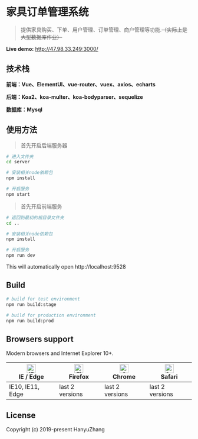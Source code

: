 # 家具订单管理系统

> 提供家具购买、下单、用户管理、订单管理、商户管理等功能.~~（实际上是大型数据库作业）~~

**Live demo:** http://47.98.33.249:3000/

## 技术栈

**前端：Vue、ElementUI、vue-router、vuex、axios、echarts**

**后端：Koa2、koa-multer、koa-bodyparser、sequelize**

**数据库：Mysql**


## 使用方法

>首先开启后端服务器
```bash
# 进入文件夹
cd server

# 安装相关node依赖包
npm install

# 开启服务
npm start
```

>首先开启前端服务

```bash
# 返回到最初的根目录文件夹
cd ..

# 安装相关node依赖包
npm install

# 开启服务
npm run dev
```

This will automatically open http://localhost:9528

## Build

```bash
# build for test environment
npm run build:stage

# build for production environment
npm run build:prod
```


## Browsers support

Modern browsers and Internet Explorer 10+.

| [<img src="https://raw.githubusercontent.com/alrra/browser-logos/master/src/edge/edge_48x48.png" alt="IE / Edge" width="24px" height="24px" />](http://godban.github.io/browsers-support-badges/)</br>IE / Edge | [<img src="https://raw.githubusercontent.com/alrra/browser-logos/master/src/firefox/firefox_48x48.png" alt="Firefox" width="24px" height="24px" />](http://godban.github.io/browsers-support-badges/)</br>Firefox | [<img src="https://raw.githubusercontent.com/alrra/browser-logos/master/src/chrome/chrome_48x48.png" alt="Chrome" width="24px" height="24px" />](http://godban.github.io/browsers-support-badges/)</br>Chrome | [<img src="https://raw.githubusercontent.com/alrra/browser-logos/master/src/safari/safari_48x48.png" alt="Safari" width="24px" height="24px" />](http://godban.github.io/browsers-support-badges/)</br>Safari |
| --------------------------------------------------------------------------------------------------------------------------------------------------------------------------------------------------------------- | ----------------------------------------------------------------------------------------------------------------------------------------------------------------------------------------------------------------- | ------------------------------------------------------------------------------------------------------------------------------------------------------------------------------------------------------------- | ------------------------------------------------------------------------------------------------------------------------------------------------------------------------------------------------------------- |
| IE10, IE11, Edge                                                                                                                                                                                                | last 2 versions                                                                                                                                                                                                   | last 2 versions                                                                                                                                                                                               | last 2 versions                                                                                                                                                                                               |

## License


Copyright (c) 2019-present HanyuZhang
